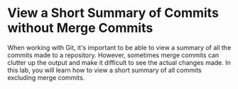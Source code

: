 # View a Short Summary of Commits without Merge Commits

When working with Git, it's important to be able to view a summary of all the commits made to a repository. However, sometimes merge commits can clutter up the output and make it difficult to see the actual changes made. In this lab, you will learn how to view a short summary of all commits excluding merge commits.
